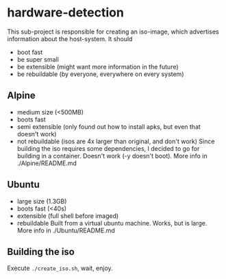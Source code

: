 # hardware-detection

This sub-project is responsible for creating an iso-image, which advertises information about the host-system.
It should
- boot fast
- be super small
- be extensible (might want more information in the future)
- be rebuildable (by everyone, everywhere on every system)

## Alpine
- medium size (<500MB)
- boots fast
- semi extensible (only found out how to install apks, but even that doesn't work)
- not rebuildable (isos are 4x larger than original, and don't work)
Since building the iso requires some dependencies, I decided to go for building in a container.
Doesn't work (-y doesn't boot). More info in ./Alpine/README.md

## Ubuntu
- large size (1.3GB)
- boots fast (<40s)
- extensible (full shell before imaged)
- rebuildable
Built from a virtual ubuntu machine.
Works, but is large. More info in ./Ubuntu/README.md

## Building the iso
Execute `./create_iso.sh`, wait, enjoy.
